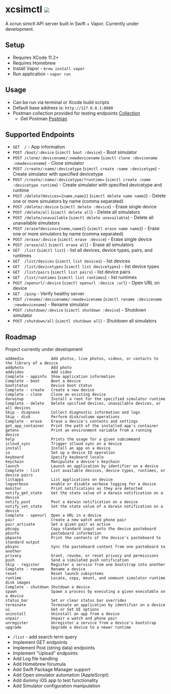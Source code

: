 # xcsimctl ![](https://github.com/ahcode0919/xcsimctl/actions/workflows/swift.yml/badge.svg?branch=main)

A xcrun simctl API server built in Swift + Vapor. Currently under development.

## Setup

- Requires XCode 11.2+
- Requires Homebrew
- Install Vapor - `brew install vapor`
- Run application - `vapor run`

## Usage

- Can be run via terminal or Xcode build scripts
- Default base address is:  `http://127.0.0.1:8080`
- Postman collection provided for testing endpoints [Collection](./xcximctl.postman_collection.json)
    * Get Postman [Postman](https://www.postman.com)

## Supported Endpoints

- `GET  /` - App information
- `POST /boot/:device` (`simctl boot :device`) - Boot simulator
- `POST /clone/:devicename/:newdevicename` (`simctl clone :devicename :newdevicename`) - Clone simulator
- `POST /create/:name/:devicetype`  (`simctl create :name :devicetype`) - Create simulator with specified devicetype
- `POST /create/:name/:devicetype/?runtime=`  (`simctl create :name :devicetype runtime`) - Create simulator with specified devicetype and runtime
- `POST /delete?devices={name,name2}`  (`simctl delete name name2`) - Delete one or more simulators by name (comma separated)
- `POST /delete/:device`  (`simctl delete :device`) - Erase single device
- `POST /delete/all`  (`simctl delete all`) - Delete all simulators
- `POST /delete/unavailable`  (`simctl delete unavailable`) - Delete all unavailable simulators
- `POST /erase?devices={name,name2}`  (`simctl erase name name2`) - Erase one or more simulators by name (comma separated)
- `POST /erase/:device`  (`simctl erase :device`) - Erase single device
- `POST /erase/all`  (`simctl erase all`) - Erase all simulators
- `GET  /list`  (`simctl list`) - list all devices, device types, pairs, and runtimes
- `GET  /list/devices` (`simctl list devices`) - list devices
- `GET  /list/devicetypes` (`simctl list devicetypes`) - list device types
- `GET  /list/pairs` (`simctl list pairs`) - list device pairs
- `GET  /list/runtimes` (`simctl list runtimes`) - list runtimes
- `POST /openurl/:device` (`simctl openurl :device :url`) - Open URL on device
- `GET  /ping` - Verify healthy server
- `POST /rename/:devicename/:newdevicename` (`simctl rename :devicename :newdevicename`) - Rename simulator
- `POST /shutdown/:device` (`simctl shutdown :device`) - Shutdown simulator
- `POST /shutdown/all` (`simctl shutdown all`) - Shutdown all simulators

## Roadmap

Project currently under development

```
addmedia            Add photos, live photos, videos, or contacts to the library of a device
addphoto            Add photo
addvideo            Add video
Complete - appinfo  Show application information
Complete - boot     Boot a device
bootstatus          Device boot status
Complete - create   Create a new device
Complete - clone    Clone an existing device
darwinup            Install a root for the specified simulator runtime
Complete - delete   Delete spcified devices, unavailable devices, or all devices
Skip - diagnose     Collect diagnostic information and logs
Skip - disk         Perform disk/volume operations
Complete - erase    Erase a device's contents and settings
get_app_container   Print the path of the installed app's container
getenv              Print an environment variable from a running device
help                Prints the usage for a given subcommand
icloud_sync         Trigger iCloud sync on a device
install             Install an app on a device
io                  Set up a device IO operation
keyboard            Specify keyboard locale
keychain            Manipulate a device's keychain
launch              Launch an application by identifier on a device
Complete - list     List available devices, device types, runtimes, or device pairs
listapps            List applications on device
logverbose          enable or disable verbose logging for a device
monitor             Print notifications as they are detected
notify_get_state    Get the state value of a darwin notification on a device
notify_post         Post a darwin notification on a device
notify_set_state    Set the state value of a darwin notification on a device
Complete - openurl  Open a URL in a device
pair                Create a new watch and phone pair
pair_activate       Set a given pair as active
pbcopy              Copy standard input onto the device pasteboard
pbinfo              pasteboard information
pbpaste             Print the contents of the device's pasteboard to standard output
pbsync              Sync the pasteboard content from one pasteboard to another
privacy             Grant, revoke, or reset privacy and permissions
push                Send a simulated push notification
Skip - register     Register a service from one bootstrap into another
Complete - rename   Rename a device
reset               Reset launch subsystems
runtime             Locate, copy, mount, and unmount simulator runtime disk images
Complete - shutdown Shutdown a device
spawn               Spawn a process by executing a given executable on a device
status_bar          Set or clear status bar overrides
terminate           Terminate an application by identifier on a device
ui                  Get or Set UI options
uninstall           Uninstall an app from a device
unpair              Unpair a watch and phone pair
unregister          Unregister a service from a device's bootstrap
upgrade             Upgrade a device to a newer runtime
```

- `/list` - add search term query
- Implement GET endpoints
- Implement Post (string data) endpoints
- Implement "Upload" endpoints
- Add Log file handling
- Add Homebrew forumula
- Add Swift Package Manager support
- Add Open simulator automation (AppleScript)
- Add dummy iOS app to test functionality
- Add Simulator configuration manipulation
